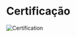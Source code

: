 # Certificação 
![Certification](https://user-images.githubusercontent.com/67012719/137785194-9a8acc0f-689e-450d-95e5-52cfec830174.jpg)
